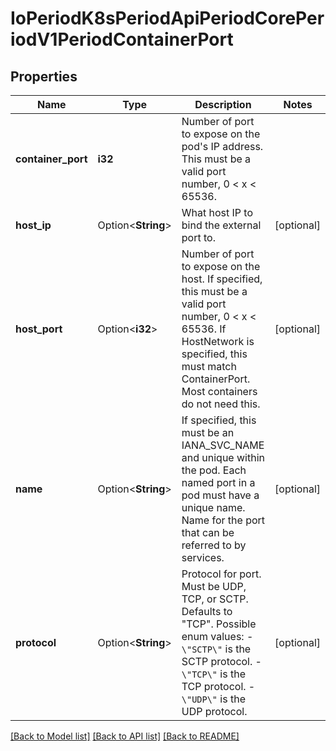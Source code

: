 # IoPeriodK8sPeriodApiPeriodCorePeriodV1PeriodContainerPort

## Properties

Name | Type | Description | Notes
------------ | ------------- | ------------- | -------------
**container_port** | **i32** | Number of port to expose on the pod's IP address. This must be a valid port number, 0 < x < 65536. | 
**host_ip** | Option<**String**> | What host IP to bind the external port to. | [optional]
**host_port** | Option<**i32**> | Number of port to expose on the host. If specified, this must be a valid port number, 0 < x < 65536. If HostNetwork is specified, this must match ContainerPort. Most containers do not need this. | [optional]
**name** | Option<**String**> | If specified, this must be an IANA_SVC_NAME and unique within the pod. Each named port in a pod must have a unique name. Name for the port that can be referred to by services. | [optional]
**protocol** | Option<**String**> | Protocol for port. Must be UDP, TCP, or SCTP. Defaults to \"TCP\".  Possible enum values:  - `\"SCTP\"` is the SCTP protocol.  - `\"TCP\"` is the TCP protocol.  - `\"UDP\"` is the UDP protocol. | [optional]

[[Back to Model list]](../README.md#documentation-for-models) [[Back to API list]](../README.md#documentation-for-api-endpoints) [[Back to README]](../README.md)


